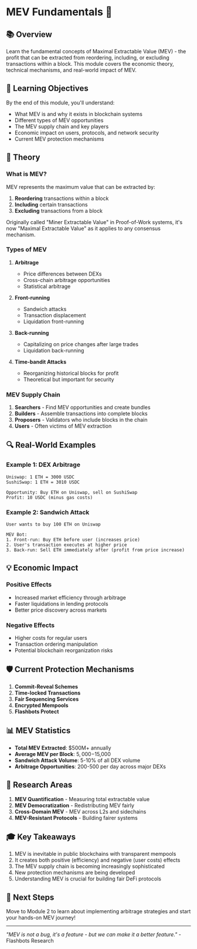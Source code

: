 # MEV Fundamentals 🏦

## 📚 Overview

Learn the fundamental concepts of Maximal Extractable Value (MEV) - the profit that can be extracted from reordering, including, or excluding transactions within a block. This module covers the economic theory, technical mechanisms, and real-world impact of MEV.

## 🎯 Learning Objectives

By the end of this module, you'll understand:
- What MEV is and why it exists in blockchain systems
- Different types of MEV opportunities
- The MEV supply chain and key players
- Economic impact on users, protocols, and network security
- Current MEV protection mechanisms

## 📖 Theory

### What is MEV?

MEV represents the maximum value that can be extracted by:
1. **Reordering** transactions within a block
2. **Including** certain transactions
3. **Excluding** transactions from a block

Originally called "Miner Extractable Value" in Proof-of-Work systems, it's now "Maximal Extractable Value" as it applies to any consensus mechanism.

### Types of MEV

1. **Arbitrage**
   - Price differences between DEXs
   - Cross-chain arbitrage opportunities
   - Statistical arbitrage

2. **Front-running**
   - Sandwich attacks
   - Transaction displacement
   - Liquidation front-running

3. **Back-running**
   - Capitalizing on price changes after large trades
   - Liquidation back-running

4. **Time-bandit Attacks**
   - Reorganizing historical blocks for profit
   - Theoretical but important for security

### MEV Supply Chain

1. **Searchers** - Find MEV opportunities and create bundles
2. **Builders** - Assemble transactions into complete blocks
3. **Proposers** - Validators who include blocks in the chain
4. **Users** - Often victims of MEV extraction

## 🔍 Real-World Examples

### Example 1: DEX Arbitrage
```
Uniswap: 1 ETH = 3000 USDC
SushiSwap: 1 ETH = 3010 USDC

Opportunity: Buy ETH on Uniswap, sell on SushiSwap
Profit: 10 USDC (minus gas costs)
```

### Example 2: Sandwich Attack
```
User wants to buy 100 ETH on Uniswap

MEV Bot:
1. Front-run: Buy ETH before user (increases price)
2. User's transaction executes at higher price
3. Back-run: Sell ETH immediately after (profit from price increase)
```

## 💡 Economic Impact

### Positive Effects
- Increased market efficiency through arbitrage
- Faster liquidations in lending protocols
- Better price discovery across markets

### Negative Effects
- Higher costs for regular users
- Transaction ordering manipulation
- Potential blockchain reorganization risks

## 🛡️ Current Protection Mechanisms

1. **Commit-Reveal Schemes**
2. **Time-locked Transactions**
3. **Fair Sequencing Services**
4. **Encrypted Mempools**
5. **Flashbots Protect**

## 📊 MEV Statistics

- **Total MEV Extracted**: $500M+ annually
- **Average MEV per Block**: $5,000-$15,000
- **Sandwich Attack Volume**: 5-10% of all DEX volume
- **Arbitrage Opportunities**: 200-500 per day across major DEXs

## 🔬 Research Areas

1. **MEV Quantification** - Measuring total extractable value
2. **MEV Democratization** - Redistributing MEV fairly
3. **Cross-Domain MEV** - MEV across L2s and sidechains
4. **MEV-Resistant Protocols** - Building fairer systems

## 🎓 Key Takeaways

1. MEV is inevitable in public blockchains with transparent mempools
2. It creates both positive (efficiency) and negative (user costs) effects
3. The MEV supply chain is becoming increasingly sophisticated
4. New protection mechanisms are being developed
5. Understanding MEV is crucial for building fair DeFi protocols

## 🚀 Next Steps

Move to Module 2 to learn about implementing arbitrage strategies and start your hands-on MEV journey!

---

*"MEV is not a bug, it's a feature - but we can make it a better feature."* - Flashbots Research
